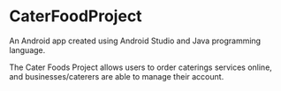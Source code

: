 # CaterFoodProject

An Android app created using Android Studio and Java programming language.

The Cater Foods Project allows users to order caterings services online, and businesses/caterers are able to manage their account.
